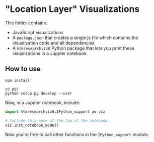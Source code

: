 # "Location Layer" Visualizations

This folder contains:

- JavaScript visualizations
- A `package.json` that creates a single js file which contains the visualization code and all dependencies
- A `htmresearchviz0` Python package that lets you print these visualizations in a Jupyter notebook.

## How to use

~~~
npm install

cd py/
python setup.py develop --user
~~~

Now, in a Jupyter notebook, include:

~~~python
import htmresearchviz0.IPython_support as viz

# Include this once at the top of the notebook.
viz.init_notebook_mode()
~~~

Now you're free to call other functions in the `IPython_support` module.
